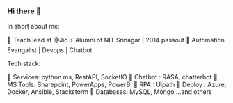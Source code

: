 ### Hi there 👋


In short about me:

🔭 Teach lead at @Jio
⚡ Alumni of NIT Srinagar | 2014 passout
🌱 Automation Evangalist | Devops | Chatbot

Tech stack:

👯 Services: python ms, RestAPI, SocketIO 
👯 Chatbot : RASA, chatterbot 
👯 MS Tools: Sharepoint, PowerApps, PowerBI 
👯 RPA     : Uipath 
👯 Deploy  : Azure, Docker, Ansible, Stackstorm 
👯 Databases: MySQL, Mongo 
...and others

<!--
**ljohnsonmeitei/ljohnsonmeitei** is a ✨ _special_ ✨ repository because its `README.md` (this file) appears on your GitHub profile.

Here are some ideas to get you started:

- 🔭 I’m currently working on ...
- 🌱 I’m currently learning ...
- 👯 I’m looking to collaborate on ...
- 🤔 I’m looking for help with ...
- 💬 Ask me about ...
- 📫 How to reach me: ...
- 😄 Pronouns: ...
- ⚡ Fun fact: ...
-->
